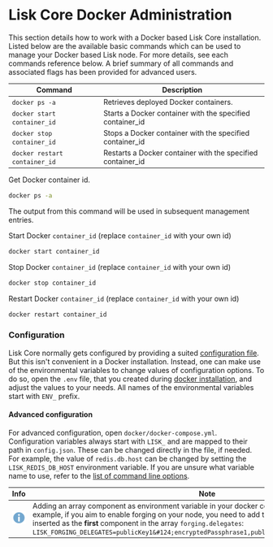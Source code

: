 # Lisk Core Docker Administration

This section details how to work with a Docker based Lisk Core installation.
Listed below are the available basic commands which can be used to manage your Docker based Lisk node.
For more details, see each commands reference below.
A brief summary of all commands and associated flags has been provided for advanced users.

Command | Description
--- | ---
`docker ps -a` | Retrieves deployed Docker containers.
`docker start container_id` | Starts a Docker container with the specified container_id
`docker stop container_id` | Stops a Docker container with the specified container_id
`docker restart container_id` | Restarts a Docker container with the specified container_id

Get Docker container id.

```bash
docker ps -a
```

The output from this command will be used in subsequent management entries.

Start Docker `container_id` (replace `container_id` with your own id)

```bash
docker start container_id
```

Stop Docker `container_id` (replace `container_id` with your own id)

```bash
docker stop container_id
```

Restart Docker `container_id` (replace `container_id` with your own id)

```bash
docker restart container_id
```

### Configuration

Lisk Core normally gets configured by providing a suited [configuration file](../../configuration/configuration.md).
But this isn't convenient in a Docker installation.
Instead, one can make use of the environmental variables to change values of configuration options.
To do so, open the `.env` file, that you created during [docker installation](../../setup/install/docker/installation-docker.md), and adjust the values to your needs.
All names of the environmental variables start with `ENV_` prefix.

#### Advanced configuration

For advanced configuration, open `docker/docker-compose.yml`.
Configuration variables always start with `LISK_` and are mapped to their path in `config.json`.
These can be changed directly in the file, if needed.
For example, the value of `redis.db.host` can be changed by setting the `LISK_REDIS_DB_HOST` environment variable.
If you are unsure what variable name to use, refer to the [list of command line options](../source/admin-source.md#command-line-options).

Info | Note 
--- | --- 
![info note](../../../info-icon.png "Info Note") | Adding an array component as environment variable in your docker compose is a bit tricky. For example, if you aim to enable forging on your node, you need to add the next variable which will be inserted as the **first** component in the array `forging.delegates`: ```LISK_FORGING_DELEGATES=publicKey1&#124;encryptedPassphrase1,publicKey2&#124;encryptedPassphrase2```

